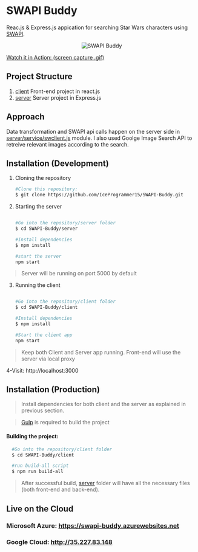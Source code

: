 # SWAPI Buddy 
Reac.js & Express.js appication for searching Star Wars characters using [SWAPI](https://swapi.co/).



<p align="center">
  <img src="swbuddy.gif" alt="SWAPI Buddy" >
</p>

[Watch it in Action: (screen capture .gif)](swbuddy.gif)

## Project Structure

1. [client](client) Front-end project in react.js
2. [server](client) Server project in Express.js




## Approach
Data transformation and SWAPI api calls happen on the server side in [server/service/swclient.js](server/service/swclient.js) module.
I also used Goolge Image Search API to retreive relevant images according to the search.




## Installation (Development)

1. Cloning the repository
    ```bash          
    #Clone this repository:
    $ git clone https://github.com/IceProgrammer15/SWAPI-Buddy.git
    ```

2. Starting the server
    ```bash          
    
    #Go into the repository/server folder
    $ cd SWAPI-Buddy/server

    #Install dependencies
    $ npm install

    #start the server
    npm start
    ```
> Server will be running on port 5000 by default    

3. Running the client
    ```bash          
    
    #Go into the repository/client folder
    $ cd SWAPI-Buddy/client

    #Install dependencies
    $ npm install

    #Start the client app
    npm start
    ```
> Keep both Client and Server app running. Front-end will use the server via local proxy 

4-Visit: http://localhost:3000





## Installation (Production)
>Install dependencies for both client and the server as explained in previous section.

>[Gulp](https://gulpjs.com/) is required to build the project


#### Building the project: 

  ```bash            
    #Go into the repository/client folder
    $ cd SWAPI-Buddy/client

    #run build-all script
    $ npm run build-all
  ```
>After successful build, [server](server) folder will have all the necessary files (both front-end and back-end).




## Live on the Cloud

### Microsoft Azure:  https://swapi-buddy.azurewebsites.net

### Google Cloud: http://35.227.83.148



